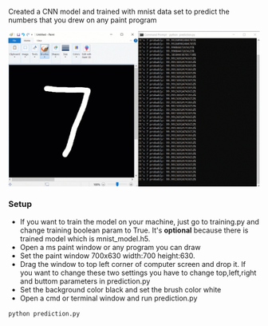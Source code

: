 Created a CNN model and trained with mnist data set to predict the numbers that you drew on any paint program

![](mnistPaint.gif)

### Setup
- If you want to train the model on your machine, just go to training.py and change training boolean param to True. It's **optional** because there is trained model which is mnist_model.h5.
- Open a ms paint window or any program you can draw
- Set the paint window 700x630 width:700 height:630.
- Drag the window to top left corner of computer screen and drop it. If you want to change these two settings you have to change top,left,right and buttom parameters in prediction.py
- Set the background color black and set the brush color white
- Open a cmd or terminal window and run prediction.py

```
python prediction.py
```
